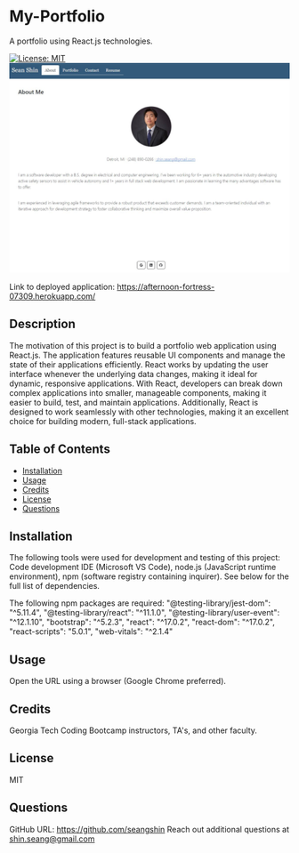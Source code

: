 # My-Portfolio
A portfolio using React.js technologies.

[![License: MIT](https://img.shields.io/badge/License-MIT-yellow.svg)](https://opensource.org/licenses/MIT)
 ![](/screenshot.JPG)

Link to deployed application: https://afternoon-fortress-07309.herokuapp.com/

## Description
The motivation of this project is to build a portfolio web application using React.js. The application features reusable UI components and manage the state of their applications efficiently. React works by updating the user interface whenever the underlying data changes, making it ideal for dynamic, responsive applications. With React, developers can break down complex applications into smaller, manageable components, making it easier to build, test, and maintain applications. Additionally, React is designed to work seamlessly with other technologies, making it an excellent choice for building modern, full-stack applications.

## Table of Contents
- [Installation](#installation)
- [Usage](#usage)
- [Credits](#credits)
- [License](#license)
- [Questions](#questions)
  
## Installation
The following tools were used for development and testing of this project: Code development IDE (Microsoft VS Code), node.js (JavaScript runtime environment), npm (software registry containing inquirer). See below for the full list of dependencies.

The following npm packages are required:
"@testing-library/jest-dom": "^5.11.4",
"@testing-library/react": "^11.1.0",
"@testing-library/user-event": "^12.1.10",
"bootstrap": "^5.2.3",
"react": "^17.0.2",
"react-dom": "^17.0.2",
"react-scripts": "5.0.1",
"web-vitals": "^2.1.4"
  
## Usage
Open the URL using a browser (Google Chrome preferred). 
  
## Credits
Georgia Tech Coding Bootcamp instructors, TA's, and other faculty.

## License
MIT
  
## Questions
GitHub URL: https://github.com/seangshin
Reach out additional questions at shin.seang@gmail.com
